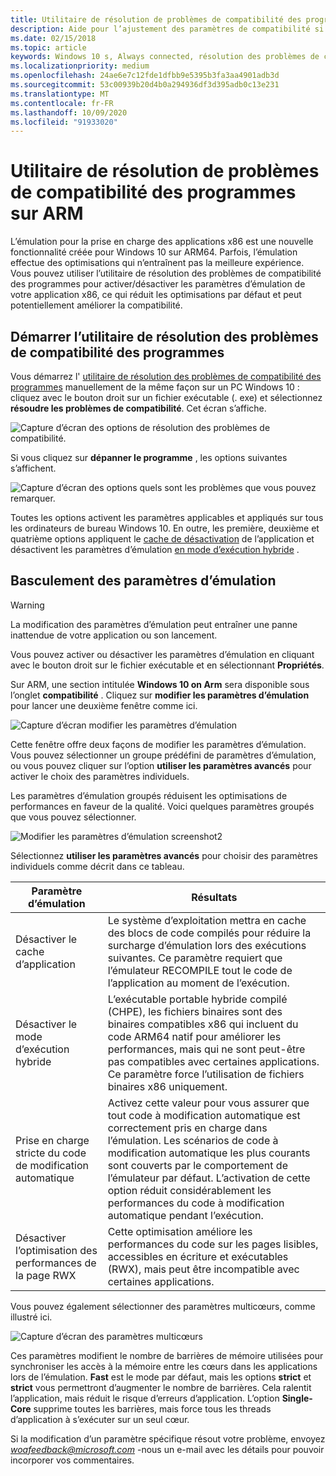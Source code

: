 ```yaml
---
title: Utilitaire de résolution de problèmes de compatibilité des programmes sur ARM
description: Aide pour l’ajustement des paramètres de compatibilité si votre application ne fonctionne pas correctement sur ARM
ms.date: 02/15/2018
ms.topic: article
keywords: Windows 10 s, Always connected, résolution des problèmes de compatibilité, Windows on ARM
ms.localizationpriority: medium
ms.openlocfilehash: 24ae6e7c12fde1dfbb9e5395b3fa3aa4901adb3d
ms.sourcegitcommit: 53c00939b20d4b0a294936df3d395adb0c13e231
ms.translationtype: MT
ms.contentlocale: fr-FR
ms.lasthandoff: 10/09/2020
ms.locfileid: "91933020"
---
```

# <a name="program-compatibility-troubleshooter-on-arm"></a>Utilitaire de résolution de problèmes de compatibilité des programmes sur ARM
L’émulation pour la prise en charge des applications x86 est une nouvelle fonctionnalité créée pour Windows 10 sur ARM64. Parfois, l’émulation effectue des optimisations qui n’entraînent pas la meilleure expérience. Vous pouvez utiliser l’utilitaire de résolution des problèmes de compatibilité des programmes pour activer/désactiver les paramètres d’émulation de votre application x86, ce qui réduit les optimisations par défaut et peut potentiellement améliorer la compatibilité.

## <a name="start-the-program-compatibility-troubleshooter"></a>Démarrer l’utilitaire de résolution des problèmes de compatibilité des programmes
Vous démarrez l' [utilitaire de résolution des problèmes de compatibilité des programmes](https://support.microsoft.com/help/15078/windows-make-older-programs-compatible) manuellement de la même façon sur un PC Windows 10 : cliquez avec le bouton droit sur un fichier exécutable (. exe) et sélectionnez **résoudre les problèmes de compatibilité**. Cet écran s’affiche.

![Capture d’écran des options de résolution des problèmes de compatibilité.](images/arm/Capture4.png)

Si vous cliquez sur **dépanner le programme** , les options suivantes s’affichent.

![Capture d’écran des options quels sont les problèmes que vous pouvez remarquer.](images/arm/Capture5.png)

Toutes les options activent les paramètres applicables et appliqués sur tous les ordinateurs de bureau Windows 10. En outre, les première, deuxième et quatrième options appliquent le [cache de désactivation](#disable-app-cache) de l’application et désactivent les paramètres d’émulation [en mode d’exécution hybride](#disable-hybrid-exec-mode) .

## <a name="toggling-emulation-settings"></a>Basculement des paramètres d’émulation
> [!WARNING]
> La modification des paramètres d’émulation peut entraîner une panne inattendue de votre application ou son lancement.

Vous pouvez activer ou désactiver les paramètres d’émulation en cliquant avec le bouton droit sur le fichier exécutable et en sélectionnant **Propriétés**.

Sur ARM, une section intitulée **Windows 10 on Arm** sera disponible sous l’onglet **compatibilité** . Cliquez sur **modifier les paramètres d’émulation** pour lancer une deuxième fenêtre comme ici.

![Capture d’écran modifier les paramètres d’émulation](images/arm/Capture.png)

Cette fenêtre offre deux façons de modifier les paramètres d’émulation. Vous pouvez sélectionner un groupe prédéfini de paramètres d’émulation, ou vous pouvez cliquer sur l’option **utiliser les paramètres avancés** pour activer le choix des paramètres individuels.

Les paramètres d’émulation groupés réduisent les optimisations de performances en faveur de la qualité. Voici quelques paramètres groupés que vous pouvez sélectionner.

![Modifier les paramètres d’émulation screenshot2](images/arm/Capture2.png)

Sélectionnez **utiliser les paramètres avancés** pour choisir des paramètres individuels comme décrit dans ce tableau.

| Paramètre d’émulation | Résultats |
| ----------------- | ----------- |
| <p id="disable-app-cache">Désactiver le cache d’application</p> | Le système d’exploitation mettra en cache des blocs de code compilés pour réduire la surcharge d’émulation lors des exécutions suivantes. Ce paramètre requiert que l’émulateur RECOMPILE tout le code de l’application au moment de l’exécution. |
| <p id="disable-hybrid-exec-mode">Désactiver le mode d’exécution hybride</p> | L’exécutable portable hybride compilé (CHPE), les fichiers binaires sont des binaires compatibles x86 qui incluent du code ARM64 natif pour améliorer les performances, mais qui ne sont peut-être pas compatibles avec certaines applications. Ce paramètre force l’utilisation de fichiers binaires x86 uniquement. |
| Prise en charge stricte du code de modification automatique | Activez cette valeur pour vous assurer que tout code à modification automatique est correctement pris en charge dans l’émulation. Les scénarios de code à modification automatique les plus courants sont couverts par le comportement de l’émulateur par défaut. L’activation de cette option réduit considérablement les performances du code à modification automatique pendant l’exécution. |
| Désactiver l’optimisation des performances de la page RWX | Cette optimisation améliore les performances du code sur les pages lisibles, accessibles en écriture et exécutables (RWX), mais peut être incompatible avec certaines applications. |

Vous pouvez également sélectionner des paramètres multicœurs, comme illustré ici.

![Capture d’écran des paramètres multicœurs](images/arm/Capture3.png)

Ces paramètres modifient le nombre de barrières de mémoire utilisées pour synchroniser les accès à la mémoire entre les cœurs dans les applications lors de l’émulation. **Fast** est le mode par défaut, mais les options **strict** et **strict** vous permettront d’augmenter le nombre de barrières. Cela ralentit l’application, mais réduit le risque d’erreurs d’application. L’option **Single-Core** supprime toutes les barrières, mais force tous les threads d’application à s’exécuter sur un seul cœur.

Si la modification d’un paramètre spécifique résout votre problème, envoyez *woafeedback@microsoft.com* -nous un e-mail avec les détails pour pouvoir incorporer vos commentaires.